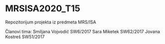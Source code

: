# MRSISA2020_T15
Repozitorijum projekta iz predmeta MRS/ISA

Članovi tima:
Smiljana Vojvodić SW6/2017
Sara Miketek SW62/2017
Jovana Kostreš SW51/2017
